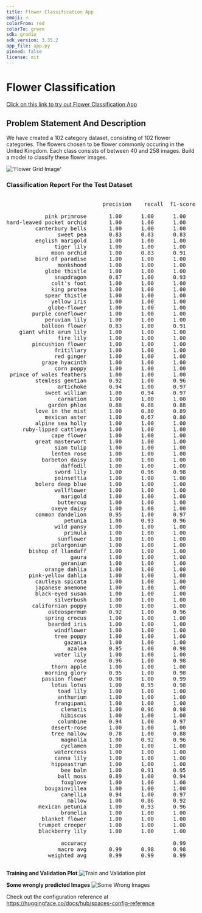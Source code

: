 ```yaml
---
title: Flower Classification App
emoji: 🔥
colorFrom: red
colorTo: green
sdk: gradio
sdk_version: 3.35.2
app_file: app.py
pinned: false
license: mit
---
```


# Flower Classification

<a href= "https://huggingface.co/spaces/Chukwuka/flower_classification_app"> Click on this link to try out Flower Classification App</a>

## Problem Statement And Description
We have created a 102 category dataset, consisting of 102 flower categories. The flowers chosen to be flower commonly occuring in the United Kingdom. Each class consists of between 40 and 258 images. Build a model to classify these flower images.

!['Flower Grid Image'](./images/flower_grid.png)

### Classification Report For the Test Dataset
<pre>

                              precision    recall  f1-score   support

            pink primrose       1.00      1.00      1.00         7
hard-leaved pocket orchid       1.00      1.00      1.00        14
         canterbury bells       1.00      1.00      1.00         8
                sweet pea       0.83      0.83      0.83        12
         english marigold       1.00      1.00      1.00        18
               tiger lily       1.00      1.00      1.00         9
              moon orchid       1.00      0.83      0.91         6
         bird of paradise       1.00      1.00      1.00        16
                monkshood       1.00      1.00      1.00        10
            globe thistle       1.00      1.00      1.00         6
               snapdragon       0.87      1.00      0.93        13
              colt's foot       1.00      1.00      1.00        12
              king protea       1.00      1.00      1.00         6
            spear thistle       1.00      1.00      1.00        11
              yellow iris       1.00      1.00      1.00         9
             globe-flower       1.00      1.00      1.00         7
        purple coneflower       1.00      1.00      1.00        17
            peruvian lily       1.00      1.00      1.00        12
           balloon flower       0.83      1.00      0.91         5
    giant white arum lily       1.00      1.00      1.00        11
                fire lily       1.00      1.00      1.00        10
        pincushion flower       1.00      1.00      1.00         7
               fritillary       1.00      1.00      1.00        16
               red ginger       1.00      1.00      1.00        12
           grape hyacinth       1.00      1.00      1.00         3
               corn poppy       1.00      1.00      1.00        10
 prince of wales feathers       1.00      1.00      1.00         7
         stemless gentian       0.92      1.00      0.96        11
                artichoke       0.94      1.00      0.97        17
            sweet william       1.00      0.94      0.97        16
                carnation       1.00      1.00      1.00         5
             garden phlox       0.88      0.88      0.88         8
         love in the mist       1.00      0.80      0.89        10
            mexican aster       1.00      0.67      0.80         3
         alpine sea holly       1.00      1.00      1.00         7
     ruby-lipped cattleya       1.00      1.00      1.00        21
              cape flower       1.00      1.00      1.00        20
         great masterwort       1.00      1.00      1.00        11
               siam tulip       1.00      1.00      1.00         7
              lenten rose       1.00      1.00      1.00        14
           barbeton daisy       1.00      1.00      1.00        32
                 daffodil       1.00      1.00      1.00        12
               sword lily       1.00      0.96      0.98        26
               poinsettia       1.00      1.00      1.00        18
         bolero deep blue       1.00      1.00      1.00         7
               wallflower       1.00      1.00      1.00        46
                 marigold       1.00      1.00      1.00        14
                buttercup       1.00      1.00      1.00        17
              oxeye daisy       1.00      1.00      1.00         8
         common dandelion       0.95      1.00      0.97        18
                  petunia       1.00      0.93      0.96        55
               wild pansy       1.00      1.00      1.00        12
                  primula       1.00      1.00      1.00        28
                sunflower       1.00      1.00      1.00        14
              pelargonium       1.00      1.00      1.00        16
       bishop of llandaff       1.00      1.00      1.00        20
                    gaura       1.00      1.00      1.00        19
                 geranium       1.00      1.00      1.00        22
            orange dahlia       1.00      1.00      1.00        14
       pink-yellow dahlia       1.00      1.00      1.00        21
         cautleya spicata       1.00      1.00      1.00        10
         japanese anemone       1.00      1.00      1.00        15
         black-eyed susan       1.00      1.00      1.00        11
               silverbush       1.00      1.00      1.00        14
        californian poppy       1.00      1.00      1.00        16
             osteospermum       0.92      1.00      0.96        12
            spring crocus       1.00      1.00      1.00         9
             bearded iris       1.00      1.00      1.00         9
               windflower       1.00      1.00      1.00         7
               tree poppy       1.00      1.00      1.00        15
                  gazania       1.00      1.00      1.00        19
                   azalea       0.95      1.00      0.98        20
               water lily       1.00      1.00      1.00        46
                     rose       0.96      1.00      0.98        43
              thorn apple       1.00      1.00      1.00        16
            morning glory       0.95      1.00      0.98        20
           passion flower       0.98      1.00      0.99        52
              lotus lotus       1.00      0.95      0.98        21
                toad lily       1.00      1.00      1.00         8
                anthurium       1.00      1.00      1.00        17
               frangipani       1.00      1.00      1.00        35
                 clematis       1.00      0.96      0.98        26
                 hibiscus       1.00      1.00      1.00        24
                columbine       0.94      1.00      0.97        17
              desert-rose       1.00      1.00      1.00        14
              tree mallow       0.78      1.00      0.88         7
                 magnolia       1.00      0.92      0.96        13
                 cyclamen       1.00      1.00      1.00        31
               watercress       1.00      1.00      1.00        46
               canna lily       1.00      1.00      1.00        13
              hippeastrum       1.00      1.00      1.00        17
                 bee balm       1.00      0.91      0.95        11
                ball moss       0.89      1.00      0.94         8
                 foxglove       1.00      1.00      1.00        28
            bougainvillea       1.00      1.00      1.00        23
                 camellia       0.94      1.00      0.97        17
                   mallow       1.00      0.86      0.92        14
          mexican petunia       1.00      0.93      0.96        14
                 bromelia       1.00      1.00      1.00        16
           blanket flower       1.00      1.00      1.00        16
          trumpet creeper       1.00      1.00      1.00        11
          blackberry lily       1.00      1.00      1.00        13

                 accuracy                           0.99      1637
                macro avg       0.99      0.98      0.98      1637
             weighted avg       0.99      0.99      0.99      1637

</pre>

**Training and Validation Plot**
![Train and Validation plot](./images/plot.png)

**Some wrongly predicted Images**
![Some Wrong Images](./images/wrong_predicted_images.png)

Check out the configuration reference at https://huggingface.co/docs/hub/spaces-config-reference
